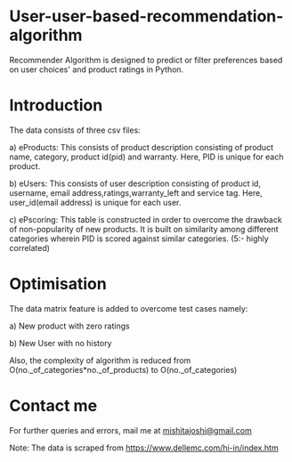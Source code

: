 # User-user-based-recommendation-algorithm
Recommender Algorithm is designed to predict or filter preferences based on user choices' and product ratings in Python.
# Introduction
The data consists of three csv files:

a) eProducts: This consists of product description consisting of product name, category, product id(pid) and warranty. Here, PID is unique for each product.

b) eUsers: This consists of user description consisting of product id, username, email address,ratings,warranty_left and service tag. Here, user_id(email address) is unique for each user.

c) ePscoring: This table is constructed in order to overcome the drawback of non-popularity of new products. It is built on similarity among different categories wherein PID is scored against similar categories. (5:- highly correlated)
# Optimisation
The data matrix feature is added to overcome test cases namely: 

a) New product with zero ratings

b) New User with no history

Also, the complexity of algorithm is reduced from O(no._of_categories*no._of_products) to O(no._of_categories)

# Contact me
For further queries and errors, mail me at mishitajoshi@gmail.com

Note: The data is scraped from https://www.dellemc.com/hi-in/index.htm
